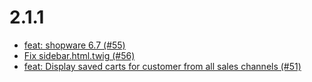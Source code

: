 # 2.1.1
- [feat: shopware 6.7 (#55)](https://github.com/FriendsOfShopware/FroshPlatformShareBasket/commit/4e2e02d)
- [Fix sidebar.html.twig (#56)](https://github.com/FriendsOfShopware/FroshPlatformShareBasket/commit/2820d30)
- [feat: Display saved carts for customer from all sales channels (#51)](https://github.com/FriendsOfShopware/FroshPlatformShareBasket/commit/1368dc1)